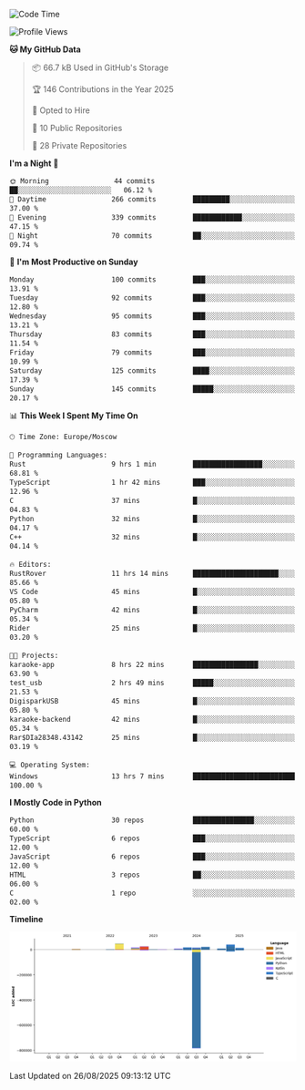 <!--START_SECTION:waka-->
![Code Time](http://img.shields.io/badge/Code%20Time-806%20hrs%202%20mins-blue)

![Profile Views](http://img.shields.io/badge/Profile%20Views-0-blue)

**🐱 My GitHub Data** 

> 📦 66.7 kB Used in GitHub's Storage 
 > 
> 🏆 146 Contributions in the Year 2025
 > 
> 💼 Opted to Hire
 > 
> 📜 10 Public Repositories 
 > 
> 🔑 28 Private Repositories 
 > 
**I'm a Night 🦉** 

```text
🌞 Morning                44 commits          ██░░░░░░░░░░░░░░░░░░░░░░░   06.12 % 
🌆 Daytime                266 commits         █████████░░░░░░░░░░░░░░░░   37.00 % 
🌃 Evening                339 commits         ████████████░░░░░░░░░░░░░   47.15 % 
🌙 Night                  70 commits          ██░░░░░░░░░░░░░░░░░░░░░░░   09.74 % 
```
📅 **I'm Most Productive on Sunday** 

```text
Monday                   100 commits         ███░░░░░░░░░░░░░░░░░░░░░░   13.91 % 
Tuesday                  92 commits          ███░░░░░░░░░░░░░░░░░░░░░░   12.80 % 
Wednesday                95 commits          ███░░░░░░░░░░░░░░░░░░░░░░   13.21 % 
Thursday                 83 commits          ███░░░░░░░░░░░░░░░░░░░░░░   11.54 % 
Friday                   79 commits          ███░░░░░░░░░░░░░░░░░░░░░░   10.99 % 
Saturday                 125 commits         ████░░░░░░░░░░░░░░░░░░░░░   17.39 % 
Sunday                   145 commits         █████░░░░░░░░░░░░░░░░░░░░   20.17 % 
```


📊 **This Week I Spent My Time On** 

```text
🕑︎ Time Zone: Europe/Moscow

💬 Programming Languages: 
Rust                     9 hrs 1 min         █████████████████░░░░░░░░   68.81 % 
TypeScript               1 hr 42 mins        ███░░░░░░░░░░░░░░░░░░░░░░   12.96 % 
C                        37 mins             █░░░░░░░░░░░░░░░░░░░░░░░░   04.83 % 
Python                   32 mins             █░░░░░░░░░░░░░░░░░░░░░░░░   04.17 % 
C++                      32 mins             █░░░░░░░░░░░░░░░░░░░░░░░░   04.14 % 

🔥 Editors: 
RustRover                11 hrs 14 mins      █████████████████████░░░░   85.66 % 
VS Code                  45 mins             █░░░░░░░░░░░░░░░░░░░░░░░░   05.80 % 
PyCharm                  42 mins             █░░░░░░░░░░░░░░░░░░░░░░░░   05.34 % 
Rider                    25 mins             █░░░░░░░░░░░░░░░░░░░░░░░░   03.20 % 

🐱‍💻 Projects: 
karaoke-app              8 hrs 22 mins       ████████████████░░░░░░░░░   63.90 % 
test_usb                 2 hrs 49 mins       █████░░░░░░░░░░░░░░░░░░░░   21.53 % 
DigisparkUSB             45 mins             █░░░░░░░░░░░░░░░░░░░░░░░░   05.80 % 
karaoke-backend          42 mins             █░░░░░░░░░░░░░░░░░░░░░░░░   05.34 % 
Rar$DIa28348.43142       25 mins             █░░░░░░░░░░░░░░░░░░░░░░░░   03.19 % 

💻 Operating System: 
Windows                  13 hrs 7 mins       █████████████████████████   100.00 % 
```

**I Mostly Code in Python** 

```text
Python                   30 repos            ███████████████░░░░░░░░░░   60.00 % 
TypeScript               6 repos             ███░░░░░░░░░░░░░░░░░░░░░░   12.00 % 
JavaScript               6 repos             ███░░░░░░░░░░░░░░░░░░░░░░   12.00 % 
HTML                     3 repos             ██░░░░░░░░░░░░░░░░░░░░░░░   06.00 % 
C                        1 repo              ░░░░░░░░░░░░░░░░░░░░░░░░░   02.00 % 
```



**Timeline**

![Lines of Code chart](https://raw.githubusercontent.com/adlemx/adlemx/main/assets/bar_graph.png)


 Last Updated on 26/08/2025 09:13:12 UTC
<!--END_SECTION:waka-->
